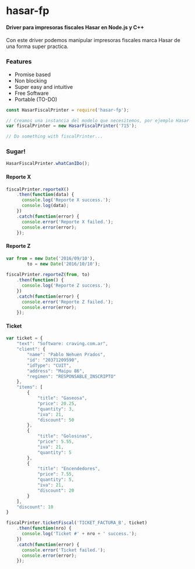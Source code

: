 # hasar-fp
#### Driver para impresoras fiscales Hasar en Node.js y C++

Con este driver podemos manipular impresoras fiscales marca Hasar de una forma super practica.

### Features
* Promise based
* Non blocking
* Super easy and intuitive
* Free Software
* Portable (TO-DO)

```javascript
const HasarFiscalPrinter = require('hasar-fp');

// Creamos una instancia del modelo que necesitemos, por ejemplo Hasar Fiscal Printer 715:
var fiscalPrinter = new HasarFiscalPrinter('715');

// Do something with fiscalPrinter...
```
### Sugar!

```javascript
HasarFiscalPrinter.whatCanIDo();
```

#### Reporte X
```javascript
fiscalPrinter.reporteX()
	.then(function(data) {
	  console.log('Reporte X success.');
	  console.log(data);
	})
	.catch(function(error) {
	  console.error('Reporte X failed.');
	  console.error(error);
	});
```

#### Reporte Z
```javascript
var from = new Date('2016/09/10'),
		to = new Date('2016/10/10');
		
fiscalPrinter.reporteZ(from, to)
	.then(function() {
	  console.log('Reporte Z success.');
	})
	.catch(function(error) {
	  console.error('Reporte Z failed.');
	  console.error(error);
	});
```

#### Ticket

```javascript
var ticket = {
	"text": "Software: craving.com.ar",
	"client": {
		"name": "Pablo Nehuen Prados",
		"id": "20371209590",
		"idType": "CUIT",
		"address": "Maipu 86",
		"regimen": "RESPONSABLE_INSCRIPTO"
	},
	"items": [
		{
			"title": "Gaseosa",
			"price": 20.25,
			"quantity": 3,
			"iva": 21,
			"discount": 50
		},
		{
			"title": "Golosinas",
			"price": 5.55,
			"iva": 21,
			"quantity": 5
		},
		{
			"title": "Encendedores",
			"price": 7.55,
			"quantity": 5,
			"iva": 21,
			"discount": 20
		}
	],
	"discount": 10
}

fiscalPrinter.ticketFiscal('TICKET_FACTURA_B', ticket)
	.then(function(nro) {
	  console.log('Ticket #' + nro + ' success.');
	})
	.catch(function(error) {
	  console.error('Ticket failed.');
	  console.error(error);
	});
```
